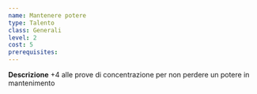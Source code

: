 ```yaml
---
name: Mantenere potere
type: Talento
class: Generali
level: 2
cost: 5
prerequisites: 
---
```


**Descrizione**
+4 alle prove di concentrazione per non perdere un potere in mantenimento